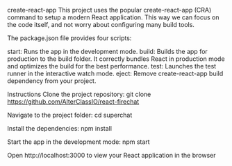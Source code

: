 create-react-app
This project uses the popular create-react-app (CRA) command to setup a modern React application. This way we can focus on the code itself, and not worry about configuring many build tools.

The package.json file provides four scripts:

start: Runs the app in the development mode.
build: Builds the app for production to the build folder. It correctly bundles React in production mode and optimizes the build for the best performance.
test: Launches the test runner in the interactive watch mode.
eject: Remove create-react-app build dependency from your project.

Instructions
Clone the project repository: git clone https://github.com/AlterClassIO/react-firechat

Navigate to the project folder: cd superchat

Install the dependencies: npm install

Start the app in the development mode: npm start

Open http://localhost:3000 to view your React application in the browser